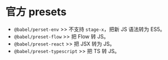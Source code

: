 # 官方 presets

- `@babel/perset-env` >> 不支持 `stage-x`，把新 JS 语法转为 ES5。
- `@babel/preset-flow` >> 把 Flow 转 JS。
- `@babel/preset-react` >> 把 JSX 转为 JS。
- `@babel/preset-typescript` >> 把 TS 转 JS。
